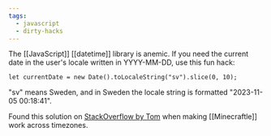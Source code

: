 ```yaml
---
tags:
  - javascript
  - dirty-hacks
---
```

The [[JavaScript]] [[datetime]] library is anemic.  If you need the current date in the user's locale written in YYYY-MM-DD, use this fun hack:

```
let currentDate = new Date().toLocaleString("sv").slice(0, 10);
```

"sv" means Sweden, and in Sweden the locale string is formatted "2023-11-05 00:18:41".

Found this solution on [StackOverflow by Tom](https://stackoverflow.com/a/58614322) when making [[Minecraftle]] work across timezones.

